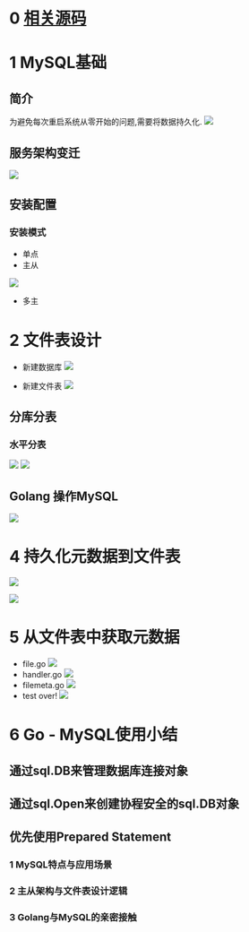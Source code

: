 # 0 [相关源码](https://github.com/Wasabi1234/Go-Cloud-Store)

# 1 MySQL基础
## 简介
为避免每次重启系统从零开始的问题,需要将数据持久化.
![](https://upload-images.jianshu.io/upload_images/16782311-d59a5f2a87c4a342.png?imageMogr2/auto-orient/strip%7CimageView2/2/w/1240)

## 服务架构变迁
![](https://upload-images.jianshu.io/upload_images/16782311-7888a1be823355ef.png?imageMogr2/auto-orient/strip%7CimageView2/2/w/1240)

## 安装配置
### 安装模式
- 单点
- 主从

![](https://upload-images.jianshu.io/upload_images/16782311-a588e4e352f3b543.png?imageMogr2/auto-orient/strip%7CimageView2/2/w/1240)

- 多主

# 2 文件表设计
- 新建数据库
![](https://upload-images.jianshu.io/upload_images/16782311-93d994cc266e86d3.png?imageMogr2/auto-orient/strip%7CimageView2/2/w/1240)

- 新建文件表
![](https://upload-images.jianshu.io/upload_images/16782311-03abc93755e61f19.png?imageMogr2/auto-orient/strip%7CimageView2/2/w/1240)

## 分库分表
### 水平分表
![](https://upload-images.jianshu.io/upload_images/16782311-1cd30450d73cbafa.png?imageMogr2/auto-orient/strip%7CimageView2/2/w/1240)
![](https://upload-images.jianshu.io/upload_images/16782311-1dcc2a59e1813009.png?imageMogr2/auto-orient/strip%7CimageView2/2/w/1240)

## Golang 操作MySQL
![](https://upload-images.jianshu.io/upload_images/16782311-e96ba8777c17421c.png?imageMogr2/auto-orient/strip%7CimageView2/2/w/1240)

# 4 持久化元数据到文件表
![](https://upload-images.jianshu.io/upload_images/16782311-c495ccb60d234cd8.png?imageMogr2/auto-orient/strip%7CimageView2/2/w/1240)

![](https://upload-images.jianshu.io/upload_images/16782311-86b0de25058fd99a.png?imageMogr2/auto-orient/strip%7CimageView2/2/w/1240)

# 5  从文件表中获取元数据
- file.go
![](https://upload-images.jianshu.io/upload_images/16782311-df37fab7de1abb14.png?imageMogr2/auto-orient/strip%7CimageView2/2/w/1240)
- handler.go
![](https://upload-images.jianshu.io/upload_images/16782311-f716d1c342913724.png?imageMogr2/auto-orient/strip%7CimageView2/2/w/1240)
- filemeta.go
![](https://upload-images.jianshu.io/upload_images/16782311-a58f2e525809ead1.png?imageMogr2/auto-orient/strip%7CimageView2/2/w/1240)
- test over!
![](https://upload-images.jianshu.io/upload_images/16782311-2dd492a053782a40.png?imageMogr2/auto-orient/strip%7CimageView2/2/w/1240)

# 6 Go - MySQL使用小结
## 通过sqI.DB来管理数据库连接对象
## 通过sql.Open来创建协程安全的sql.DB对象
## 优先使用Prepared Statement

###  1 MySQL特点与应用场景
### 2 主从架构与文件表设计逻辑
### 3 Golang与MySQL的亲密接触

